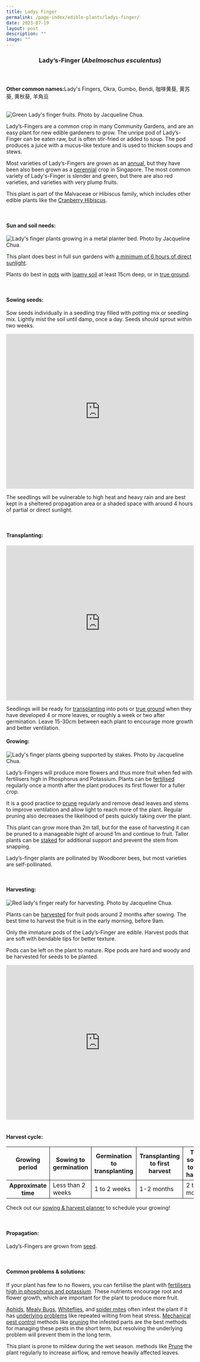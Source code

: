 ```yaml
---
title: Ladys Finger
permalink: /page-index/edible-plants/ladys-finger/
date: 2023-07-19
layout: post
description: ""
image: ""
---
```

<header>
	<h3>Lady’s-Finger (<em>Abelmoschus esculentus</em>)</h3>
</header>
	
<section>
	<p><strong>Other common names:</strong>Lady's Fingers, Okra, Gumbo, Bendi, 咖啡黄葵, 黄苏葵, 黄秋葵, 羊角豆</p>
	<br>
</section>

<section>
	<img title="Green Lady's finger fruits. Photo by Jacqueline Chua." src="/images/Plants/LadiesFingers%20(1).jpg">
  <p>Lady’s-Fingers are a common crop in many Community Gardens, and are an easy plant for new edible gardeners to grow. The unripe pod of Lady’s-Finger can be eaten raw, but is often stir-fried or added to soup. The pod produces a juice with a mucus-like texture and is used to thicken soups and stews. </p>
  <p>Most varieties of Lady’s-Fingers are grown as an <a href="/learn-more-about-gardening/glossary/#a">annual</a>, but they have been also been grown as a <a href="/learn-more-about-gardening/glossary/#p">perennial</a> crop in Singapore. The most common variety of Lady's-Finger is slender and green, but there are also red varieties, and varieties with very plump fruits. </p>
  <p>This plant is part of the Malvaceae or Hibiscus family, which includes other edible plants like the <a href="/page-index/edible-plants/cranberry-hibiscus/">Cranberry Hibiscus</a>.</p>
  <br>
</section>

<section>
  <h4>Sun and soil needs:</h4>
	<img title="Lady's finger plants growing in a metal planter bed. Photo by Jacqueline Chua." src="/images/Hardscapes/PlanterBed%20(25).jpg">
  <p>This plant does best in full sun gardens with <a href="/page-index/horticulture-techniques/gauging-light/">a minimum of 6 hours of direct sunlight</a>.</p>
	<p>Plants do best in <a href="/page-index/horticulture-techniques/planting-in-containers/">pots</a> with <a href="/page-index/horticulture-techniques/soil/">loamy soil</a> at least 15cm deep, or in <a href="/page-index/horticulture-techniques/true-ground/">true ground</a>. </p>
	<br>
</section>

<section>
  <h4>Sowing seeds:</h4>
<p>Sow seeds individually in a seedling tray filled with potting mix or seedling mix. Lightly mist the soil until damp, once a day. Seeds should sprout within two weeks.</p>
	<iframe width="100%" height="415" src="https://www.youtube.com/embed/x7J87wY7U6s" title="YouTube video player" frameborder="0" allow="accelerometer; autoplay; clipboard-write; encrypted-media; gyroscope; picture-in-picture; web-share" allowfullscreen=""></iframe><br>
	<p>The seedlings will be vulnerable to high heat and heavy rain and are best kept in a sheltered propagation area or a shaded space with around 4 hours of partial or direct sunlight. </p>
	<br>
</section>

<section>
  <h4>Transplanting:</h4>
		<iframe width="100%" height="415" src="https://www.youtube.com/embed/eGBg_S8yj0U" title="YouTube video player" frameborder="0" allow="accelerometer; autoplay; clipboard-write; encrypted-media; gyroscope; picture-in-picture; web-share" allowfullscreen=""></iframe>	<br>
	<p>Seedlings will be ready for <a href="/page-index/horticulture-techniques/transplanting/">transplanting</a> into pots or <a href="/page-index/horticulture-techniques/true-ground/">true ground</a> when they have developed 4 or more leaves, or roughly a week or two after germination. Leave 15-30cm between each plant to encourage more growth and better ventilation. </p>
</section>
	
<section>
  <h4>Growing:</h4>
	<img title="Lady's finger plants gbeing supported by stakes. Photo by Jacqueline Chua." src="/images/Hardscapes/Staking_JacChua.jpg">
	<p>Lady’s-Fingers will produce more flowers and thus more fruit when fed with fertilisers high in Phosphorus and Potassium. Plants can be <a href="/page-index/horticulture-techniques/fertilising/">fertilised</a> regularly once a month after the plant produces its first flower for a fuller crop. </p>
	<p>It is a good practice to <a href="/page-index/horticulture-techniques/pruning/">prune</a> regularly and remove dead leaves and stems to improve ventilation and allow light to reach more of the plant. Regular pruning also decreases the likelihood of pests quickly taking over the plant.</p> 
	<p>This plant can grow more than 2m tall, but for the ease of harvesting it can be pruned to a manageable hight of around 1m and continue to fruit. Taller plants can be <a href="/page-index/hardscape/staking/">staked</a> for additional support and prevent the stem from snapping.</p>
		<p>Lady’s-finger plants are pollinated by Woodborer bees, but most varieties are self-pollinated. </p>
	<br>
</section>

<section>
  <h4>Harvesting:</h4>
		<img title="Red lady's finger reafy for harvesting. Photo by Jacqueline Chua." src="/images/Plants/LadiesFinger_JacChua%20(2).jpg">
	<p>Plants can be <a href="/page-index/horticulture-techniques/harvesting-hygiene/">harvested</a> for fruit pods around 2 months after sowing. The best time to harvest the fruit is in the early morning, before 9am. </p>
	<p>Only the immature pods of the Lady’s-Finger are edible. Harvest pods that are soft with bendable tips for better texture.</p>
	<p>Pods can be left on the plant to mature. Ripe pods are hard and woody and be harvested for seeds to be planted. </p>
	<iframe width="100%" height="415" src="https://www.youtube.com/embed/FuWK90da0GY" title="YouTube video player" frameborder="0" allow="accelerometer; autoplay; clipboard-write; encrypted-media; gyroscope; picture-in-picture; web-share" allowfullscreen=""></iframe>	<br>
	<br>
</section>

<section>
<h4>Harvest cycle:</h4>
  <table>
    <thead>
      <tr>
        <th style="border-bottom:0px; border-right:solid 1px;">Growing period</th>
        <th style="border-bottom:0px; border-right:solid 1px;">Sowing to germination</th>
        <th style="border-bottom:0px; border-right:solid 1px;">Germination to transplanting</th>
        <th style="border-bottom:0px; border-right:solid 1px;">Transplanting to first harvest</th>
        <th style="border-bottom:0px; border-left:solid 1px;">Total sowing to first harvest</th>
      </tr>
    </thead>
    <tbody>
      <tr>
        <th style="border-right:solid 1px;">Approximate time</th>
        <td style="border-right:solid 1px;">Less than 2 weeks</td>
        <td style="border-right:solid 1px;">1 to 2 weeks</td>
        <td style="border-right:solid 1px;">1-2 months</td>
        <td style="border-left:solid 1px;">2 to 4 months</td>
      </tr>
    </tbody>
  </table>
	<p>Check out our&nbsp;<a href="/digital-tools/sowing-planner/">sowing &amp; harvest planner</a>&nbsp;to schedule your growing! </p>
	<br>
</section>

<section>
  <h4>Propagation:</h4>
	<p>Lady’s-Fingers are grown from <a href="/page-index/horticulture-techniques/propagating-by-seeds/">seed</a>. </p>
	<br>
</section>

<section>
  <h4>Common problems &amp; solutions:</h4>
<p>If your plant has few to no flowers, you can fertilise the plant with <a href="/page-index/horticulture-techniques/fertilising/">fertilisers high in phosphorus and potassium</a>. These nutrients encourage root and flower growth, which are important for the plant to produce more fruit.</p>
<p><a href="/page-index/pests/aphids/">Aphids</a>, <a href="/page-index/pests/mealy-bugs/">Mealy Bugs</a>, <a href="/page-index/pests/whiteflies/">Whiteflies</a>, and <a href="/page-index/pests/spider-mites/">spider mites</a> often infest the plant if it has <a href="/learn-more-about-gardening/plant-problems/">underlying problems</a> like repeated wilting from heat stress. <a href="/horticulture-techniques/pest-control/">Mechanical pest control</a> methods like <a href="/page-index/horticulture-techniques/pruning/">pruning</a> the infested parts are the best methods for managing these pests in the short term, but resolving the underlying problem will prevent them in the long term.</p>
	<p>This plant is prone to mildew during the wet season.  methods like <a href="/page-index/horticulture-techniques/pruning/">Prune</a> the plant regularly to increase airflow, and remove heavily affected leaves. </p>
	<br>
</section>